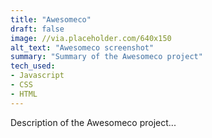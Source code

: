 ```yaml
---
title: "Awesomeco"
draft: false
image: //via.placeholder.com/640x150
alt_text: "Awesomeco screenshot"
summary: "Summary of the Awesomeco project"
tech_used: 
- Javascript
- CSS
- HTML
---
```


Description of the Awesomeco project...

